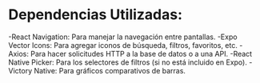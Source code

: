 
# Dependencias Utilizadas:
-React Navigation: Para manejar la navegación entre pantallas.
-Expo Vector Icons: Para agregar iconos de búsqueda, filtros, favoritos, etc.
-Axios: Para hacer solicitudes HTTP a la base de datos o a una API.
-React Native Picker: Para los selectores de filtros (si no está incluido en Expo).
-Victory Native: Para gráficos comparativos de barras.


